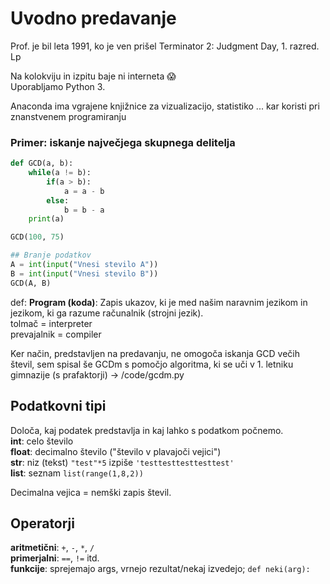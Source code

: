 # Uvodno predavanje
Prof. je bil leta 1991, ko je ven prišel Terminator 2: Judgment Day, 1. razred. Lp  

Na kolokviju in izpitu baje ni interneta 😱  
Uporabljamo Python 3.  

Anaconda ima vgrajene knjižnice za vizualizacijo, statistiko ... kar koristi pri znanstvenem programiranju


### Primer: iskanje največjega skupnega delitelja
```py
def GCD(a, b):
    while(a != b):
        if(a > b):
            a = a - b
        else:
            b = b - a
    print(a)

GCD(100, 75)

## Branje podatkov
A = int(input("Vnesi stevilo A"))
B = int(input("Vnesi stevilo B"))
GCD(A, B)
```

def: **Program (koda)**: Zapis ukazov, ki je med našim naravnim jezikom in jezikom, ki ga razume računalnik (strojni jezik).   
tolmač = interpreter  
prevajalnik = compiler

Ker način, predstavljen na predavanju, ne omogoča iskanja GCD večih števil, sem spisal še GCDm s pomočjo algoritma, ki se uči v 1. letniku gimnazije (s prafaktorji) -> /code/gcdm.py


## Podatkovni tipi
Določa, kaj podatek predstavlja in kaj lahko s podatkom počnemo.  
**int**: celo število  
**float**: decimalno število ("število v plavajoči vejici")  
**str**: niz (tekst) `"test"*5` izpiše `'testtesttesttesttest'`  
**list**: seznam `list(range(1,8,2))`


Decimalna vejica = nemški zapis števil. 

## Operatorji
**aritmetični**: `+`, `-`, `*`, `/`  
**primerjalni**: `==`, `!=` itd.  
**funkcije**: sprejemajo args, vrnejo rezultat/nekaj izvedejo; `def neki(arg):`  

